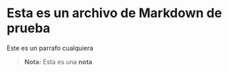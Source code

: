 # Esta es un archivo de Markdown de prueba

Este es un parrafo cualquiera

> **Nota:** Esta es una **nota**